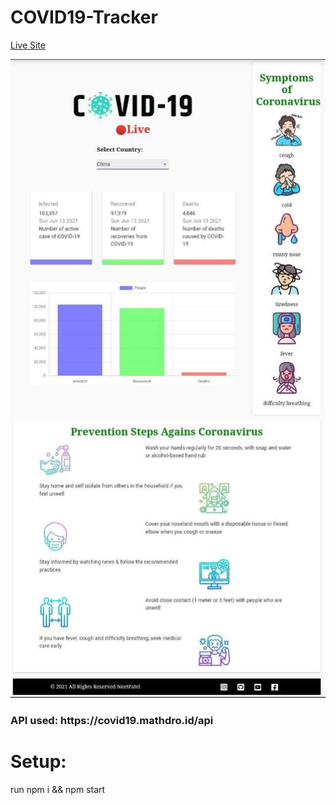 # COVID19-Tracker

<a href="https://covid19-tracker-ef408.web.app/"> Live Site </a>
<center><a href="/"> <img src="https://github.com/PatelNeet/covid19-tracker/blob/main/src/images/websiteview.jpg"> </a></center>


<h3>API used: https://covid19.mathdro.id/api</h3>
 

<h1>Setup:</h1>

<p>run npm i && npm start</p>
